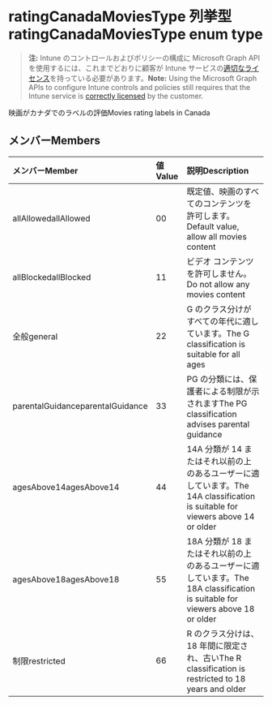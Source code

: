 # <a name="ratingcanadamoviestype-enum-type"></a><span data-ttu-id="32555-101">ratingCanadaMoviesType 列挙型</span><span class="sxs-lookup"><span data-stu-id="32555-101">ratingCanadaMoviesType enum type</span></span>

> <span data-ttu-id="32555-102">**注:** Intune のコントロールおよびポリシーの構成に Microsoft Graph API を使用するには、これまでどおりに顧客が Intune サービスの[適切なライセンス](https://go.microsoft.com/fwlink/?linkid=839381)を持っている必要があります。</span><span class="sxs-lookup"><span data-stu-id="32555-102">**Note:** Using the Microsoft Graph APIs to configure Intune controls and policies still requires that the Intune service is [correctly licensed](https://go.microsoft.com/fwlink/?linkid=839381) by the customer.</span></span>

<span data-ttu-id="32555-103">映画がカナダでのラベルの評価</span><span class="sxs-lookup"><span data-stu-id="32555-103">Movies rating labels in Canada</span></span>
## <a name="members"></a><span data-ttu-id="32555-104">メンバー</span><span class="sxs-lookup"><span data-stu-id="32555-104">Members</span></span>
|<span data-ttu-id="32555-105">メンバー</span><span class="sxs-lookup"><span data-stu-id="32555-105">Member</span></span>|<span data-ttu-id="32555-106">値</span><span class="sxs-lookup"><span data-stu-id="32555-106">Value</span></span>|<span data-ttu-id="32555-107">説明</span><span class="sxs-lookup"><span data-stu-id="32555-107">Description</span></span>|
|:---|:---|:---|
|<span data-ttu-id="32555-108">allAllowed</span><span class="sxs-lookup"><span data-stu-id="32555-108">allAllowed</span></span>|<span data-ttu-id="32555-109">0</span><span class="sxs-lookup"><span data-stu-id="32555-109">0</span></span>|<span data-ttu-id="32555-110">既定値、映画のすべてのコンテンツを許可します。</span><span class="sxs-lookup"><span data-stu-id="32555-110">Default value, allow all movies content</span></span>|
|<span data-ttu-id="32555-111">allBlocked</span><span class="sxs-lookup"><span data-stu-id="32555-111">allBlocked</span></span>|<span data-ttu-id="32555-112">1</span><span class="sxs-lookup"><span data-stu-id="32555-112">1</span></span>|<span data-ttu-id="32555-113">ビデオ コンテンツを許可しません。</span><span class="sxs-lookup"><span data-stu-id="32555-113">Do not allow any movies content</span></span>|
|<span data-ttu-id="32555-114">全般</span><span class="sxs-lookup"><span data-stu-id="32555-114">general</span></span>|<span data-ttu-id="32555-115">2</span><span class="sxs-lookup"><span data-stu-id="32555-115">2</span></span>|<span data-ttu-id="32555-116">G のクラス分けがすべての年代に適しています。</span><span class="sxs-lookup"><span data-stu-id="32555-116">The G classification is suitable for all ages</span></span>|
|<span data-ttu-id="32555-117">parentalGuidance</span><span class="sxs-lookup"><span data-stu-id="32555-117">parentalGuidance</span></span>|<span data-ttu-id="32555-118">3</span><span class="sxs-lookup"><span data-stu-id="32555-118">3</span></span>|<span data-ttu-id="32555-119">PG の分類には、保護者による制限が示されます</span><span class="sxs-lookup"><span data-stu-id="32555-119">The PG classification advises parental guidance</span></span>|
|<span data-ttu-id="32555-120">agesAbove14</span><span class="sxs-lookup"><span data-stu-id="32555-120">agesAbove14</span></span>|<span data-ttu-id="32555-121">4</span><span class="sxs-lookup"><span data-stu-id="32555-121">4</span></span>|<span data-ttu-id="32555-122">14A 分類が 14 またはそれ以前の上のあるユーザーに適しています。</span><span class="sxs-lookup"><span data-stu-id="32555-122">The 14A classification is suitable for viewers above 14 or older</span></span>|
|<span data-ttu-id="32555-123">agesAbove18</span><span class="sxs-lookup"><span data-stu-id="32555-123">agesAbove18</span></span>|<span data-ttu-id="32555-124">5</span><span class="sxs-lookup"><span data-stu-id="32555-124">5</span></span>|<span data-ttu-id="32555-125">18A 分類が 18 またはそれ以前の上のあるユーザーに適しています。</span><span class="sxs-lookup"><span data-stu-id="32555-125">The 18A classification is suitable for viewers above 18 or older</span></span>|
|<span data-ttu-id="32555-126">制限</span><span class="sxs-lookup"><span data-stu-id="32555-126">restricted</span></span>|<span data-ttu-id="32555-127">6</span><span class="sxs-lookup"><span data-stu-id="32555-127">6</span></span>|<span data-ttu-id="32555-128">R のクラス分けは、18 年間に限定され、古い</span><span class="sxs-lookup"><span data-stu-id="32555-128">The R classification is restricted to 18 years and older</span></span>|



